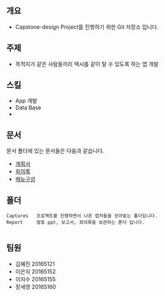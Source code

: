 ## 개요
- Capstone-design Project를 진행하기 위한 Git 저장소 입니다.

## 주제
- 목적지가 같은 사람들끼리 택시를 같이 탈 수 있도록 하는 앱 개발

## 스킬
- App 개발
- Data Base
-

## 문서
문서 폴더에 있는 문서들은 다음과 같습니다.
- [계획서](https://github.com/seoyo1/Capstone-design/blob/master/Report/ReadMe.md)
- [회의록](https://github.com/seoyo1/Capstone-design/blob/master/Report/20190311%20%EC%BA%A1%EC%8A%A4%ED%86%A4%EB%94%94%EC%9E%90%EC%9D%B8_%ED%9A%8C%EC%9D%98%EB%A1%9D.docx)
- [메뉴구성](https://github.com/seoyo1/Capstone-design/blob/master/Report/%EB%A9%94%EB%89%B4%EA%B5%AC%EC%84%B1.xlsx)

## 폴더
```
Captures   프로젝트를 진행하면서 나온 캡처들을 모아놓는 폴더입니다.
Report     발표 ppt, 보고서, 회의록을 보관하는 폳더 입니다.


```

## 팀원
- 김혜진 20165121
- 이은지 20165152
- 이지수 20165155
- 장세영 20165160
